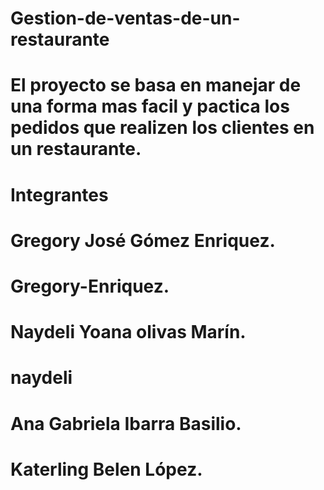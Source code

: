 # Gestion-de-ventas-de-un-restaurante

# El proyecto se basa  en manejar de una forma mas facil y pactica los pedidos que realizen los clientes en un restaurante.
# Integrantes 
# Gregory José Gómez Enriquez.
# Gregory-Enriquez.

# Naydeli Yoana olivas Marín.
# naydeli

# Ana Gabriela Ibarra Basilio.


# Katerling Belen López.
